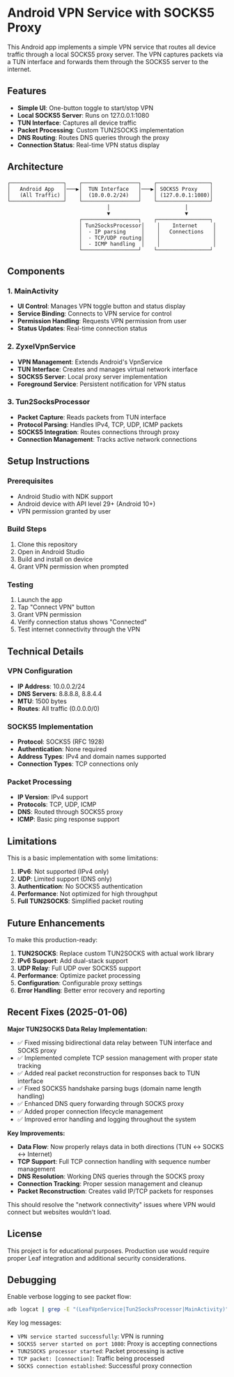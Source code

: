 # Android VPN Service with SOCKS5 Proxy

This Android app implements a simple VPN service that routes all device traffic through a local SOCKS5 proxy server. The VPN captures packets via a TUN interface and forwards them through the SOCKS5 server to the internet.

## Features

- **Simple UI**: One-button toggle to start/stop VPN
- **Local SOCKS5 Server**: Runs on 127.0.0.1:1080
- **TUN Interface**: Captures all device traffic
- **Packet Processing**: Custom TUN2SOCKS implementation
- **DNS Routing**: Routes DNS queries through the proxy
- **Connection Status**: Real-time VPN status display

## Architecture

```
┌─────────────────┐    ┌──────────────────┐    ┌─────────────────┐
│   Android App   │───▶│  TUN Interface   │───▶│ SOCKS5 Proxy    │
│   (All Traffic) │    │  (10.0.0.2/24)   │    │ (127.0.0.1:1080)│
└─────────────────┘    └──────────────────┘    └─────────────────┘
                                │                        │
                                ▼                        ▼
                       ┌──────────────────┐    ┌─────────────────┐
                       │ Tun2SocksProcessor│    │    Internet     │
                       │  - IP parsing     │    │   Connections   │
                       │  - TCP/UDP routing│    │                 │
                       │  - ICMP handling  │    │                 │
                       └──────────────────┘    └─────────────────┘
```

## Components

### 1. MainActivity
- **UI Control**: Manages VPN toggle button and status display
- **Service Binding**: Connects to VPN service for control
- **Permission Handling**: Requests VPN permission from user
- **Status Updates**: Real-time connection status

### 2. ZyxelVpnService
- **VPN Management**: Extends Android's VpnService
- **TUN Interface**: Creates and manages virtual network interface
- **SOCKS5 Server**: Local proxy server implementation
- **Foreground Service**: Persistent notification for VPN status

### 3. Tun2SocksProcessor
- **Packet Capture**: Reads packets from TUN interface
- **Protocol Parsing**: Handles IPv4, TCP, UDP, ICMP packets
- **SOCKS5 Integration**: Routes connections through proxy
- **Connection Management**: Tracks active network connections

## Setup Instructions

### Prerequisites
- Android Studio with NDK support
- Android device with API level 29+ (Android 10+)
- VPN permission granted by user

### Build Steps
1. Clone this repository
2. Open in Android Studio
3. Build and install on device
4. Grant VPN permission when prompted

### Testing
1. Launch the app
2. Tap "Connect VPN" button
3. Grant VPN permission
4. Verify connection status shows "Connected"
5. Test internet connectivity through the VPN

## Technical Details

### VPN Configuration
- **IP Address**: 10.0.0.2/24
- **DNS Servers**: 8.8.8.8, 8.8.4.4
- **MTU**: 1500 bytes
- **Routes**: All traffic (0.0.0.0/0)

### SOCKS5 Implementation
- **Protocol**: SOCKS5 (RFC 1928)
- **Authentication**: None required
- **Address Types**: IPv4 and domain names supported
- **Connection Types**: TCP connections only

### Packet Processing
- **IP Version**: IPv4 support
- **Protocols**: TCP, UDP, ICMP
- **DNS**: Routed through SOCKS5 proxy
- **ICMP**: Basic ping response support

## Limitations

This is a basic implementation with some limitations:

1. **IPv6**: Not supported (IPv4 only)
2. **UDP**: Limited support (DNS only)
3. **Authentication**: No SOCKS5 authentication
4. **Performance**: Not optimized for high throughput
5. **Full TUN2SOCKS**: Simplified packet routing

## Future Enhancements

To make this production-ready:

1. **TUN2SOCKS**: Replace custom TUN2SOCKS with actual work library
2. **IPv6 Support**: Add dual-stack support
3. **UDP Relay**: Full UDP over SOCKS5 support
4. **Performance**: Optimize packet processing
5. **Configuration**: Configurable proxy settings
6. **Error Handling**: Better error recovery and reporting

## Recent Fixes (2025-01-06)

**Major TUN2SOCKS Data Relay Implementation:**
- ✅ Fixed missing bidirectional data relay between TUN interface and SOCKS proxy
- ✅ Implemented complete TCP session management with proper state tracking
- ✅ Added real packet reconstruction for responses back to TUN interface
- ✅ Fixed SOCKS5 handshake parsing bugs (domain name length handling)
- ✅ Enhanced DNS query forwarding through SOCKS proxy
- ✅ Added proper connection lifecycle management
- ✅ Improved error handling and logging throughout the system

**Key Improvements:**
- **Data Flow**: Now properly relays data in both directions (TUN ↔ SOCKS ↔ Internet)
- **TCP Support**: Full TCP connection handling with sequence number management
- **DNS Resolution**: Working DNS queries through the SOCKS proxy
- **Connection Tracking**: Proper session management and cleanup
- **Packet Reconstruction**: Creates valid IP/TCP packets for responses

This should resolve the "network connectivity" issues where VPN would connect but websites wouldn't load.

## License

This project is for educational purposes. Production use would require proper Leaf integration and additional security considerations.

## Debugging

Enable verbose logging to see packet flow:
```bash
adb logcat | grep -E "(LeafVpnService|Tun2SocksProcessor|MainActivity)"
```

Key log messages:
- `VPN service started successfully`: VPN is running
- `SOCKS5 server started on port 1080`: Proxy is accepting connections
- `TUN2SOCKS processor started`: Packet processing is active
- `TCP packet: [connection]`: Traffic being processed
- `SOCKS connection established`: Successful proxy connection
